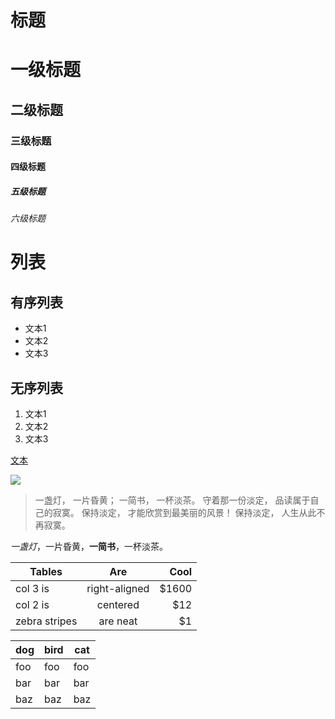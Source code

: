 
# 标题

# 一级标题
## 二级标题
### 三级标题
#### 四级标题
##### 五级标题
###### 六级标题

# 列表

## 有序列表
- 文本1
- 文本2
- 文本3

## 无序列表
1. 文本1
2. 文本2
3. 文本3

[文本](链接地址)

![](http://ww4.sinaimg.cn/bmiddle/aa397b7fjw1dzplsgpdw5j.jpg)

>一盏灯， 一片昏黄； 一简书， 一杯淡茶。 守着那一份淡定， 品读属于自己的寂寞。 保持淡定， 才能欣赏到最美丽的风景！ 保持淡定， 人生从此不再寂寞。


*一盏灯*，一片昏黄，**一简书**，一杯淡茶。

| Tables        | Are           | Cool  |
| ------------- |:-------------:| -----:|
| col 3 is      | right-aligned | $1600 |
| col 2 is      | centered      |   $12 |
| zebra stripes | are neat      |    $1 |

dog | bird | cat
----|------|----
foo | foo  | foo
bar | bar  | bar
baz | baz  | baz











